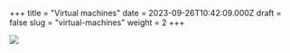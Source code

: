+++
title = "Virtual machines"
date = 2023-09-26T10:42:09.000Z
draft = false
slug = "virtual-machines"
weight = 2
+++

![](/images/proxcli_vms_help.png)